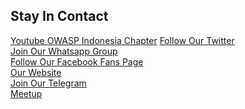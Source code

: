 <!--### Chapter Information
* Chapter Region

### Social Links
[Meetup](https://www.meetup.com/OWASP-Jakarta-Chapter/)
* [Social Link](#)-->
## Stay In Contact <br>
[Youtube OWASP Indonesia Chapter](https://www.youtube.com/channel/UCGdl9tpc1qZYcM3WRRFRPPA)
[Follow Our Twitter](http://twitter.com/OwaspJakarta)<br>
[Join Our Whatsapp Group](https://chat.whatsapp.com/invite/KVpddPbKCTj4ErVwljbUYg)<br>
[Follow Our Facebook Fans Page](http://www.facebook.com/owaspid)<br>
[Our Website](http://www.OWASP.or.id)<br>
[Join Our Telegram](https://t.me/joinchat/IjCM_FZz5qvmoeYKca1dvg)<br>
[Meetup](https://www.meetup.com/OWASP-Jakarta-Chapter/)
